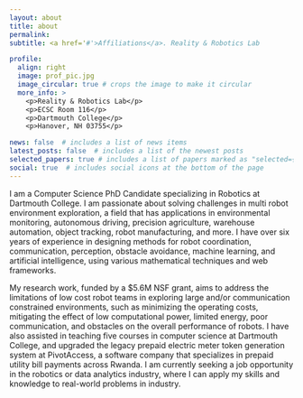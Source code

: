 ```yaml
---
layout: about
title: about
permalink: 
subtitle: <a href='#'>Affiliations</a>. Reality & Robotics Lab

profile:
  align: right
  image: prof_pic.jpg
  image_circular: true # crops the image to make it circular
  more_info: >
    <p>Reality & Robotics Lab</p>
    <p>ECSC Room 116</p>
    <p>Dartmouth College</p>
    <p>Hanover, NH 03755</p>

news: false  # includes a list of news items
latest_posts: false  # includes a list of the newest posts
selected_papers: true # includes a list of papers marked as "selected={true}"
social: true  # includes social icons at the bottom of the page
---
```


 I am a Computer Science PhD Candidate specializing in Robotics at Dartmouth College. I am passionate about solving challenges in multi robot environment exploration, a field that has applications in environmental monitoring, autonomous driving, precision agriculture, warehouse automation, object tracking, robot manufacturing, and more. I have over six years of experience in designing methods for robot coordination, communication, perception, obstacle avoidance, machine learning, and artificial intelligence, using various mathematical techniques and web frameworks.

My research work, funded by a $5.6M NSF grant, aims to address the limitations of low cost robot teams in exploring large and/or communication constrained environments, such as minimizing the operating costs, mitigating the effect of low computational power, limited energy, poor communication, and obstacles on the overall performance of robots. I have also assisted in teaching five courses in computer science at Dartmouth College, and upgraded the legacy prepaid electric meter token generation system at PivotAccess, a software company that specializes in prepaid utility bill payments across Rwanda. I am currently seeking a job opportunity in the robotics or data analytics industry, where I can apply my skills and knowledge to real-world problems in industry.
